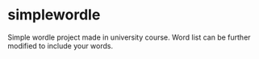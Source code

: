 # simplewordle
Simple wordle project made in university course. Word list can be further modified to include your words.
